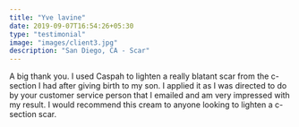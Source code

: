 ```yaml
---
title: "Yve lavine"
date: 2019-09-07T16:54:26+05:30
type: "testimonial"
image: "images/client3.jpg"
description: "San Diego, CA - Scar"
---
```


A big thank you. I used Caspah to lighten a really blatant scar from the c-section I had after giving birth to my son. I applied it as I was directed to do by your customer service person that I emailed and am very impressed with my result. I would recommend this cream to anyone looking to lighten a c-section scar.